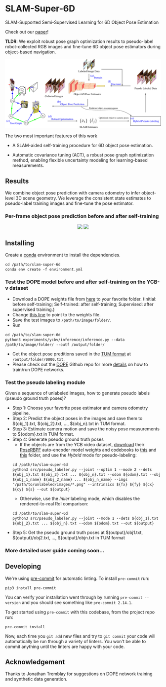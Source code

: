 # SLAM-Super-6D
SLAM-Supported Semi-Supervised Learning for 6D Object Pose Estimation

Check out our [paper](https://arxiv.org/pdf/2203.04424.pdf)!

**TLDR**: We exploit robust pose graph optimization results to pseudo-label robot-collected RGB images and fine-tune 6D object pose estimators during object-based navigation.

![Method Overview](media/figure1.png)

The two most important features of this work

- A SLAM-aided self-training procedure for 6D object pose estimation.

- Automatic covariance tuning (ACT), a robust pose graph optimization method, enabling flexible uncertainty modeling for learning-based measurements.

## Results

We combine object pose prediction with camera odometry to infer object-level 3D scene geometry.
We leverage the consistent state estimates to pseudo-label training images and fine-tune the pose estimator.

### Per-frame object pose prediction before and after self-training

<p align="middle">
    <img src="media/YCB-v-test.gif" width="400">
    <img src="media/robot-test.gif" width="400">
</p>

## Installing

Create a [conda](https://www.anaconda.com/products/individual) environment to install the dependencies.

```
cd /path/to/slam-super-6d
conda env create -f environment.yml
```

### Test the DOPE model before and after self-training on the YCB-v dataset
- Download a DOPE weights file from [here](https://drive.google.com/drive/folders/1fkMdr9Y8ls2EQTLtDmy8dULPHMEHWKKs?usp=sharing) to your favorite folder. (Initial: before self-training; Self-trained: after self-training; Supervised: after supervised training.)
- Change [this line](https://github.com/520xyxyzq/slam-super-6d/blob/645701adaf80a273c10adb863878d8f6af228f61/experiments/ycbv/inference/config_inference/config_pose.yaml#L11) to point to the weights file.
- Save the test images to `/path/to/image/folder/`.
- Run
```
cd /path/to/slam-super-6d
python3 experiments/ycbv/inference/inference.py --data /path/to/image/folder/ --outf /output/folder/
```
- Get the object pose preditions saved in the [TUM format](https://vision.in.tum.de/data/datasets/rgbd-dataset/file_formats) at `/output/folder/0000.txt`.
- Please check out the [DOPE](https://github.com/NVlabs/Deep_Object_Pose) Github repo for more [details](https://github.com/NVlabs/Deep_Object_Pose/tree/master/scripts/train2) on how to train/run DOPE networks.

### Test the pseudo labeling module
Given a sequence of unlabeled images, how to generate pseudo labels (pseudo ground truth poses)?
- Step 1: Choose your favorite pose estimator and camera odometry pipeline.
- Step 2: Predict the object poses in the images and save them to &dollar;{obj_1}.txt, &dollar;{obj_2}.txt, ..., &dollar;{obj_n}.txt in TUM format.
- Step 3: Estimate camera motion and save the noisy pose measurements to ${odom}.txt in TUM format.
- Step 4: Generate pseudo ground truth poses
    - If the objects are from the YCB video dataset, [download](https://drive.google.com/file/d/1LGH1N1F8BRDkym75Du02R6qvDat7_40T/view?usp=sharing) their [PoseRBPF](https://github.com/NVlabs/PoseRBPF) auto-encoder model weights and codebooks to [this](src/checkpoints/) and [this](src/codebooks/) folder, and use the _Hybrid_ mode for pseudo-labeling:
    ```
    cd /path/to/slam-super-6d
    python3 src/pseudo_labeler.py --joint --optim 1 --mode 2 --dets ${obj_1}.txt ${obj_2}.txt ... ${obj_n}.txt --odom ${odom}.txt --obj ${obj_1_name} ${obj_2_name} ... ${obj_n_name} --imgs "/path/to/unlabeled/images/*.png" --intrinsics ${fx} ${fy} ${cx} ${cy} ${s} --out ${output}
    ```
    - Otherwise, use the _Inlier_ labeling mode, which disables the rendered-to-real RoI comparison:
    ```
    cd /path/to/slam-super-6d
    python3 src/pseudo_labeler.py --joint --mode 1 --dets ${obj_1}.txt ${obj_2}.txt ... ${obj_n}.txt --odom ${odom}.txt --out ${output}
    ```
- Step 5: Get the pseudo ground truth poses at &dollar;{output}/obj1.txt, &dollar;{output}/obj2.txt, ..., &dollar;{output}/objn.txt in TUM format

### More detailed user guide coming soon...

## Developing

We're using [pre-commit](https://pre-commit.com/) for automatic linting. To install `pre-commit` run:
```
pip3 install pre-commit
```
You can verify your installation went through by running `pre-commit --version` and you should see something like `pre-commit 2.14.1`.

To get started using `pre-commit` with this codebase, from the project repo run:
```
pre-commit install
```
Now, each time you `git add` new files and try to `git commit` your code will automatically be run through a variety of linters. You won't be able to commit anything until the linters are happy with your code.

## Acknowledgement

Thanks to Jonathan Tremblay for suggestions on DOPE network training and synthetic data generation.
